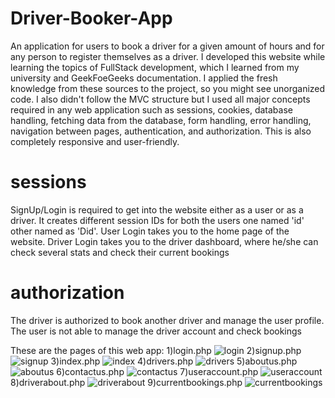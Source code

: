 # Driver-Booker-App
An application for users to book a driver for a given amount of hours and for any person to register themselves as a driver. 
I developed this website while learning the topics of FullStack development, which I learned from my university and GeekFoeGeeks documentation. I applied the fresh knowledge from these sources to the project, so you might see unorganized code. I also didn't follow the MVC structure but I used all major concepts required in any web application such as sessions, cookies, database handling, fetching data from the database, form handling, error handling, navigation between pages, authentication, and authorization. This is also completely responsive and user-friendly.
# sessions
SignUp/Login is required to get into the website either as a user or as a driver. It creates different session IDs for both the users one named 'id' other named as 'Did'. User Login takes you to the home page of the website. Driver Login takes you to the driver dashboard, where he/she can check several stats and check their current bookings
# authorization
The driver is authorized to book another driver and manage the user profile. 
The user is not able to manage the driver account and check bookings

These are the pages of this web app:
1)login.php
![login](https://github.com/TalhaZubair-debuger/Driver-Booker-App/assets/84172830/0536bc4c-0b42-4dac-a667-5fefb7ba961e)
2)signup.php
![signup](https://github.com/TalhaZubair-debuger/Driver-Booker-App/assets/84172830/5dd164b2-408b-4812-8333-fa78f5eda0d1)
3)index.php
![index](https://github.com/TalhaZubair-debuger/Driver-Booker-App/assets/84172830/e5d911d4-da68-4a36-8fd4-6c39f3b9144d)
4)drivers.php
![drivers](https://github.com/TalhaZubair-debuger/Driver-Booker-App/assets/84172830/770b9152-267e-4bc5-ade4-22407bd18b5c)
5)aboutus.php
![aboutus](https://github.com/TalhaZubair-debuger/Driver-Booker-App/assets/84172830/142b4d01-57e6-4237-a24a-dced069d028b)
6)contactus.php
![contactus](https://github.com/TalhaZubair-debuger/Driver-Booker-App/assets/84172830/8a7f3ec6-1877-463f-b7d6-5f2311f55f9d)
7)useraccount.php
![useraccount](https://github.com/TalhaZubair-debuger/Driver-Booker-App/assets/84172830/248c51a1-66a8-41a6-a6d7-64a979d53902)
8)driverabout.php
![driverabout](https://github.com/TalhaZubair-debuger/Driver-Booker-App/assets/84172830/6cb26fea-d814-496b-9c54-b33bcacdb92f)
9)currentbookings.php
![currentbookings](https://github.com/TalhaZubair-debuger/Driver-Booker-App/assets/84172830/e2d80df4-d392-47a6-9ae6-3bae95554a2f)



